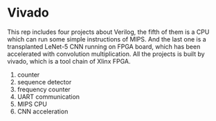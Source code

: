 # Vivado

This rep includes four projects about Verilog, the fifth of them is a CPU which can run some simple instructions of MIPS. And the last one is a transplanted LeNet-5 CNN running on FPGA board, which has been accelerated with convolution multiplication.
All the projects is built by vivado, which is a tool chain of Xlinx FPGA.

1. counter
2. sequence detector
3. frequency counter
4. UART communication
5. MIPS CPU
6. CNN acceleration

